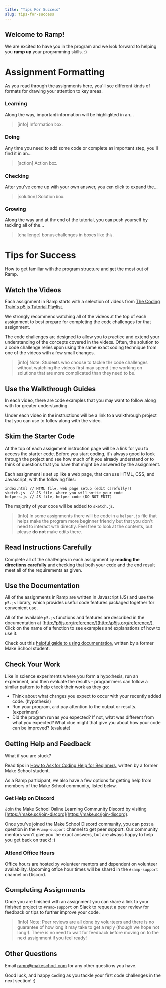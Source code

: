 ```yaml
---
title: "Tips For Success"
slug: tips-for-success
---
```


## Welcome to Ramp!

We are excited to have you in the program and we look forward to helping you **ramp up** your programming skills. :)

# Assignment Formatting

As you read through the assignments here, you'll see different kinds of formats for drawing your attention to key areas.

### Learning

Along the way, important information will be highlighted in an...

> [info]
> Information box.

### Doing

Any time you need to add some code or complete an important step, you'll find it in an...

> [action]
> Action box.

### Checking

After you've come up with your own answer, you can click to expand the...

> [solution]
> Solution box.

### Growing

Along the way and at the end of the tutorial, you can push yourself by tackling all of the...

> [challenge]
> bonus challenges in boxes like this.

# Tips for Success

How to get familiar with the program structure and get the most out of Ramp.

## Watch the Videos

Each assignment in Ramp starts with a selection of videos from [The Coding Train's p5.js Tutorial Playlist](https://www.youtube.com/watch?list=PLRqwX-V7Uu6Zy51Q-x9tMWIv9cueOFTFA&v=8j0UDiN7my4).

We strongly recommend watching all of the videos at the top of each assignment to best prepare for completing the code challenges for that assignment.

The code challenges are designed to allow you to practice and extend your understanding of the concepts covered in the videos. Often, the solution to a code challenge relies upon using the same exact coding technique from one of the videos with a few small changes.

> [info]
> Note: Students who choose to tackle the code challenges without watching the videos first may spend time working on solutions that are more complicated than they need to be.
>

## Use the Walkthrough Guides

In each video, there are code examples that you may want to follow along with for greater understanding.

Under each video in the instructions will be a link to a walkthrough project that you can use to follow along with the video.

## Skim the Starter Code

At the top of each assignment instruction page will be a link for you to access the starter code. Before you start coding, it's always good to look through the project and see how much of it you already understand or to think of questions that you have that might be answered by the assignment.

Each assignment is set up like a web page, that can use HTML, CSS, and Javascript, with the following files:

```
index.html // HTML file, web page setup (edit carefully!)
sketch.js  // JS file, where you will write your code
helpers.js // JS file, helper code (DO NOT EDIT)
```

The majority of your code will be added to `sketch.js`.

> [info]
> In some assignments there will be code in a `helper.js` file that helps make the program more beginner friendly but that you don't need to interact with directly. Feel free to look at the contents, but please **do not** make edits there.
>

## Read Instructions Carefully

Complete all of the challenges in each assignment by **reading the directions carefully** and checking that both your code and the end result meet all of the requirements as given.

## Use the Documentation

All of the assignments in Ramp are written in Javascript (JS) and use the `p5.js` library, which provides useful code features packaged together for convenient use.

All of the available `p5.js` functions and features are described in the documentation at [http://p5js.org/reference/](http://p5js.org/reference/). Click on the name of a function to see examples and explanations of how to use it.

Check out this [helpful guide to using documentation](https://medium.com/@faith.chikwekwe/how-to-use-documentation-a-review-of-the-p5-js-reference-manual-and-the-mdn-docs-861912eeaa61), written by a former Make School student.

## Check Your Work

Like in science experiments where you form a hypothesis, run an experiment, and then evaluate the results - programmers can follow a similar pattern to help check their work as they go:

- Think about what changes you expect to occur with your recently added code. (hypothesis)
- Run your program, and pay attention to the output or results. (experiment)
- Did the program run as you expected? If not, what was different from what you expected? What clue might that give you about how your code can be improved? (evaluate)

## Getting Help and Feedback

What if you are stuck?

Read tips in [How to Ask for Coding Help for Beginners](https://medium.com/make-school/how-to-ask-for-coding-help-for-beginners-16362ae97dc6), written by a former Make School student.

As a Ramp participant, we also have a few options for getting help from members of the Make School community, listed below.

### Get Help on Discord

Join the Make School Online Learning Community Discord by visiting [https://make.sc/join-discord](https://make.sc/join-discord).

Once you've joined the Make School Discord community, you can post a question in the `#ramp-support` channel to get peer support. Our community mentors won't give you the exact answers, but are always happy to help you get back on track! :)

### Attend Office Hours

Office hours are hosted by volunteer mentors and dependent on volunteer availability. Upcoming office hour times will be shared in the `#ramp-support` channel on Discord.

## Completing Assignments

Once you are finished with an assignment you can share a link to your finished project to `#ramp-support` on Slack to request a peer review for feedback or tips to further improve your code.

> [info]
> Note: Peer reviews are all done by volunteers and there is no guarantee of how long it may take to get a reply (though we hope not long!). There is no need to wait for feedback before moving on to the next assignment if you feel ready!
>

## Other Questions

Email [ramp@makeschool.com](mailto:ramp@makeschool.com) for any other questions you have.

Good luck, and happy coding as you tackle your first code challenges in the next section! :)

